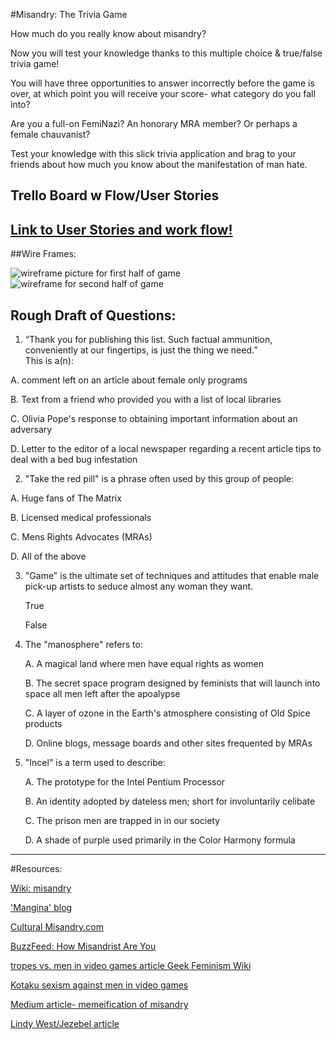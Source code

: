 #Misandry: The Trivia Game

How much do you really know about misandry? 

Now you will test your knowledge thanks to this multiple choice & true/false trivia game! 

You will have three opportunities to answer incorrectly before the game is over, at which point you will receive your score- what category do you fall into?

Are you a full-on FemiNazi? An honorary MRA member? Or perhaps a female chauvanist?

Test your knowledge with this slick trivia application and brag to your friends about how much you know about the manifestation of man hate.

## Trello Board w Flow/User Stories
[Link to User Stories and work flow!](https://trello.com/b/vB8o3tY8)
---


##Wire Frames:

![wireframe picture for first half of game](file:///Users/claire/Documents/wireframe1.JPG)![wireframe for second half of game](file:///Users/claire/Documents/wireframe2.JPG)
## Rough Draft of Questions:
1. “Thank you for publishing this list. Such factual ammunition, conveniently at our fingertips, is just the thing we need.”  
This is a(n):    

  A. comment left on an article about female only programs
  
  B. Text from a friend who provided you with a list of local libraries  
  
  C. Olivia Pope's response to obtaining important information about an adversary
  
  D. Letter to the editor of a local newspaper regarding a recent article tips to deal with a bed bug infestation

2. "Take the red pill" is a phrase often used by this group of people:

  A. Huge fans of The Matrix
  
  B. Licensed medical professionals
  
  C. Mens Rights Advocates (MRAs)
  
  D. All of the above
  
3. "Game" is the ultimate set of techniques and attitudes that enable male pick-up artists to seduce almost any woman they want.

	True

	False

4. The "manosphere" refers to:

	A. A magical land where men have equal rights as women
	
	B. The secret space program designed by feminists that will launch into space all men left after the apoalypse

	C. A layer of ozone in the Earth's atmosphere consisting of Old Spice products

	D. Online blogs, message boards and other sites frequented by MRAs

5. "Incel" is a term used to describe:

	A. The prototype for the Intel Pentium Processor

	B. An identity adopted by dateless men; short for involuntarily celibate
	
	C. The prison men are trapped in in our society
	
	D. A shade of purple used primarily in the Color Harmony formula 
      
---

#Resources:

[Wiki: misandry](https://en.wikipedia.org/wiki/Misandry)

['Mangina' blog](http://www.wehuntedthemammoth.com/)

[Cultural Misandry.com](http://www.cultural-misandry.com/feminism-the-hate-group-2/)

[BuzzFeed: How Misandrist Are You](http://www.buzzfeed.com/hnigatu/how-misandrist-are-you#.xamv1KWpV)

[tropes vs. men in video games article Geek Feminism Wiki](http://geekfeminism.wikia.com/wiki/Tropes_vs._Men_in_Videogames)

[Kotaku sexism against men in video games](http://kotaku.com/5918217/these-guys-made-a-list-about-sexism-against-men-in-video-games-are-they-trolling)

[Medium article- memeification of misandry](https://medium.com/matter/the-meme-ification-of-misandry-3b0c95ad51f5#.bjlvttyt8)

[Lindy West/Jezebel article](http://jezebel.com/5992479/if-i-admit-that-hating-men-is-a-thing-will-you-stop-turning-it-into-a-self-fulfilling-prophecy)



